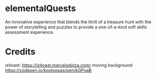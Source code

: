 # elementalQuests
An innovative experience that blends the thrill of a treasure hunt with the power of storytelling and puzzles to provide a one-of-a-kind soft skills assessment experience.


# Credits
izitoast: https://izitoast.marcelodolza.com/
moving background: https://codepen.io/kootoopas/pen/kGPoaB
